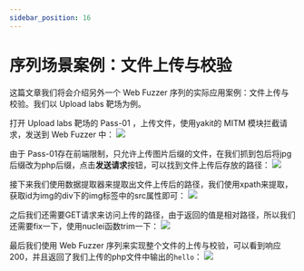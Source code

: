 ```yaml
---
sidebar_position: 16
---
```


# 序列场景案例：文件上传与校验

这篇文章我们将会介绍另外一个 Web Fuzzer 序列的实际应用案例：文件上传与校验。我们以 Upload labs 靶场为例。

打开 Upload labs 靶场的 Pass-01 ，上传文件，使用yakit的 MITM 模块拦截请求，发送到 Web Fuzzer 中：
![](/img/products/yakit/Fuzz-sequence-example2/1.png) 

由于 Pass-01存在前端限制，只允许上传图片后缀的文件，在我们抓到包后将jpg后缀改为php后缀，点击**发送请求**按钮，可以找到文件上传后存放的路径：
![](/img/products/yakit/Fuzz-sequence-example2/2.png) 

接下来我们使用数据提取器来提取出文件上传后的路径，我们使用xpath来提取，获取id为img的div下的img标签中的src属性即可：
![](/img/products/yakit/Fuzz-sequence-example2/3.png) 

之后我们还需要GET请求来访问上传的路径，由于返回的值是相对路径，所以我们还需要fix一下，使用nuclei函数trim一下：
![](/img/products/yakit/Fuzz-sequence-example2/4.png) 

最后我们使用 Web Fuzzer 序列来实现整个文件的上传与校验，可以看到响应200，并且返回了我们上传的php文件中输出的`hello`：
![](/img/products/yakit/Fuzz-sequence-example2/5.png) 